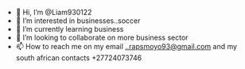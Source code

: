 - 👋 Hi, I’m @Liam930122
- 👀 I’m interested in businesses..soccer
- 🌱 I’m currently learning business
- 💞️ I’m looking to collaborate on more business sector
- 📫 How to reach me on my email ..rapsmoyo93@gmail.com and my south african contacts +27724073746

<!---
Liam930122/Liam930122 is a ✨ special ✨ repository because its `README.md` (this file) appears on your GitHub profile.
You can click the Preview link to take a look at your changes.
--->
